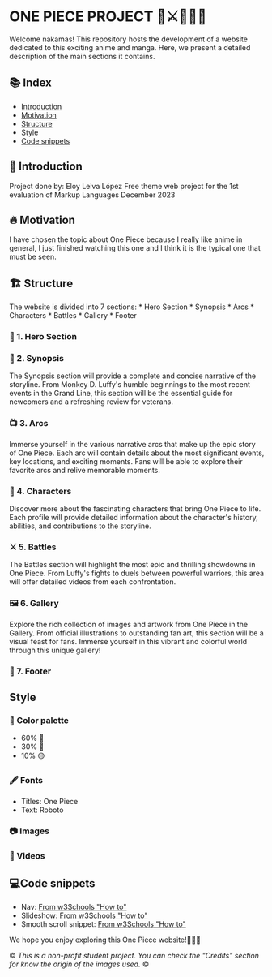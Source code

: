 # ONE PIECE PROJECT 👒⚔🏴‍☠️🌊
Welcome nakamas! This repository hosts the development of a website dedicated to this exciting anime and manga. Here, we present a detailed description of the main sections it contains.

## 📚 Index
<ul>
  <li><a href="#introduction">Introduction</a></li>
  <li><a href="#motivation">Motivation</a></li>
  <li><a href="#structure">Structure</a></li>
  <li><a href="#style">Style</a></li>
  <li><a href="#snippets">Code snippets</a></li>
</ul>

<h2 id="introduction">🌟 Introduction</h2>
Project done by: Eloy Leiva López
Free theme web project for the 1st evaluation of Markup Languages
December 2023

<h2 id="motivation">🔥 Motivation</h2>
I have chosen the topic about One Piece because I really like anime in general, I just finished watching this one and I think it is the typical one that must be seen.

<h2 id="structure">🏗️ Structure</h2>
The website is divided into 7 sections:
* Hero Section
* Synopsis
* Arcs
* Characters
* Battles
* Gallery
* Footer

### 🚀 1. Hero Section

### 📖 2. Synopsis
The Synopsis section will provide a complete and concise narrative of the storyline. From Monkey D. Luffy's humble beginnings to the most recent events in the Grand Line, this section will be the essential guide for newcomers and a refreshing review for veterans.

### 📺 3. Arcs
Immerse yourself in the various narrative arcs that make up the epic story of One Piece. Each arc will contain details about the most significant events, key locations, and exciting moments. Fans will be able to explore their favorite arcs and relive memorable moments.

### 👤 4. Characters
Discover more about the fascinating characters that bring One Piece to life. Each profile will provide detailed information about the character's history, abilities, and contributions to the storyline.

### ⚔️ 5. Battles
The Battles section will highlight the most epic and thrilling showdowns in One Piece. From Luffy's fights to duels between powerful warriors, this area will offer detailed videos from each confrontation.

### 🖼️ 6. Gallery
Explore the rich collection of images and artwork from One Piece in the Gallery. From official illustrations to outstanding fan art, this section will be a visual feast for fans. Immerse yourself in this vibrant and colorful world through this unique gallery!

### 👣 7. Footer

<h2 id="style">Style</h2>

### 🎨 Color palette

* 60% 🔵
* 30% 🔴
* 10% 🟡

### 🖋️ Fonts
* Titles: One Piece
* Text: Roboto

### 📷 Images

### 🎥 Videos

<h2 id="snippets"> 💻Code snippets</h2>

* Nav: <a href="https://www.w3schools.com/howto/howto_js_topnav.asp">From w3Schools "How to"</a>
* Slideshow: <a href="https://www.w3schools.com/howto/howto_js_slideshow.asp">From w3Schools "How to"</a>
* Smooth scroll snippet: <a href="https://www.w3schools.com/howto/howto_css_smooth_scroll.asp">From w3Schools "How to"</a>

We hope you enjoy exploring this One Piece website!👒🏴‍☠️

© *This is a non-profit student project. You can check the "Credits" section for know the origin of the images used.* ©
